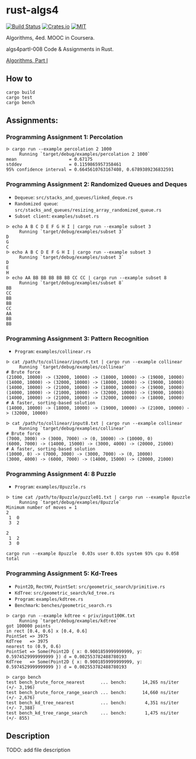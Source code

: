 rust-algs4
==========

[![Build Status](https://travis-ci.org/andelf/rust-algs4.svg?branch=master)](https://travis-ci.org/andelf/rust-algs4)  [![Crates.io](http://meritbadge.herokuapp.com/algs4)](https://crates.io/crates/algs4)   [![MIT](https://img.shields.io/badge/License-MIT-green.svg)](https://github.com/andelf/rust-algs4/blob/master/LICENSE)

Algorithms, 4ed. MOOC in Coursera.

algs4partI-008 Code & Assignments in Rust.

[Algorithms, Part I](https://class.coursera.org/algs4partI-008)

## How to

```
cargo build
cargo test
cargo bench
```

## Assignments:

### Programming Assignment 1: Percolation

```
ᐅ cargo run --example percolation 2 1000
     Running `target/debug/examples/percolation 2 1000`
mean                    = 0.67175
stddev                  = 0.1159865957358461
95% confidence interval = 0.6645610763167408, 0.6789389236832591
```

### Programming Assignment 2: Randomized Queues and Deques

- ``Dequeue``: ``src/stacks_and_queues/linked_deque.rs``
- ``Randomized queue``: ``src/stacks_and_queues/resizing_array_randomized_queue.rs``
- ``Subset client``: ``examples/subset.rs``

```
ᐅ echo A B C D E F G H I | cargo run --example subset 3
     Running `target/debug/examples/subset 3`
D
G
C
ᐅ echo A B C D E F G H I | cargo run --example subset 3
     Running `target/debug/examples/subset 3`
D
E
H
ᐅ echo AA BB BB BB BB BB CC CC | cargo run --example subset 8
     Running `target/debug/examples/subset 8`
BB
CC
BB
BB
CC
AA
BB
BB
```

### Programming Assignment 3: Pattern Recognition

- ``Program``: ``examples/collinear.rs``

```
ᐅ cat /path/to/collinear/input6.txt | cargo run --example collinear
     Running `target/debug/examples/collinear`
# Brute force
(21000, 10000) -> (32000, 10000) -> (18000, 10000) -> (19000, 10000)
(14000, 10000) -> (32000, 10000) -> (18000, 10000) -> (19000, 10000)
(14000, 10000) -> (21000, 10000) -> (18000, 10000) -> (19000, 10000)
(14000, 10000) -> (21000, 10000) -> (32000, 10000) -> (19000, 10000)
(14000, 10000) -> (21000, 10000) -> (32000, 10000) -> (18000, 10000)
# A faster, sorting-based solution
(14000, 10000) -> (18000, 10000) -> (19000, 10000) -> (21000, 10000) -> (32000, 10000)

ᐅ cat /path/to/collinear/input8.txt | cargo run --example collinear
     Running `target/debug/examples/collinear`
# Brute force
(7000, 3000) -> (3000, 7000) -> (0, 10000) -> (10000, 0)
(6000, 7000) -> (14000, 15000) -> (3000, 4000) -> (20000, 21000)
# A faster, sorting-based solution
(10000, 0) -> (7000, 3000) -> (3000, 7000) -> (0, 10000)
(3000, 4000) -> (6000, 7000) -> (14000, 15000) -> (20000, 21000)
```

### Programming Assignment 4: 8 Puzzle

- ``Program``: ``examples/8puzzle.rs``

```
ᐅ time cat /path/to/8puzzle/puzzle01.txt | cargo run --example 8puzzle
     Running `target/debug/examples/8puzzle`
Minimum number of moves = 1
2
 1  0
 3  2

2
 1  2
 3  0

cargo run --example 8puzzle  0.03s user 0.03s system 93% cpu 0.058 total
```

### Programming Assignment 5: Kd-Trees

- ``Point2D``, ``RectHV``, ``PointSet``: ``src/geometric_search/primitive.rs``
- ``KdTree``: ``src/geometric_search/kd_tree.rs``
- ``Program``: ``examples/kdtree.rs``
- ``Benchmark``: ``benches/geometric_search.rs``

```
ᐅ cargo run --example kdtree < priv/input100K.txt
     Running `target/debug/examples/kdtree`
got 100000 points
in rect [0.4, 0.6] x [0.4, 0.6]
PointSet => 3975
KdTree   => 3975
nearest to (0.9, 0.6)
PointSet => Some(Point2D { x: 0.9001859999999999, y: 0.5974529999999999 }) d = 0.002553782488780193
KdTree   => Some(Point2D { x: 0.9001859999999999, y: 0.5974529999999999 }) d = 0.002553782488780193

ᐅ cargo bench
test bench_brute_force_nearest      ... bench:      14,265 ns/iter (+/- 3,196)
test bench_brute_force_range_search ... bench:      14,660 ns/iter (+/- 2,676)
test bench_kd_tree_nearest          ... bench:       4,351 ns/iter (+/- 7,388)
test bench_kd_tree_range_search     ... bench:       1,475 ns/iter (+/- 855)
```



## Description

TODO: add file description
